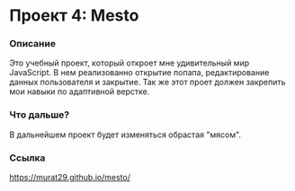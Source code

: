 # Проект 4: Mesto 
 
### Описание 
Это учебный проект, который откроет мне удивительный мир JavaScript.
В нем реализованно открытие попапа, редактирование данных пользователя и закрытие.
Так же этот проет должен закрепить мои навыки по адаптивной верстке.
 
### Что дальше?
В дальнейшем проект будет изменяться обрастая "мясом".

### Ссылка 

https://murat29.github.io/mesto/
